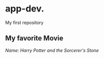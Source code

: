 # app-dev.
My first repository

## My favorite Movie
*Name: Harry Potter and the Sorcerer's Stone*


